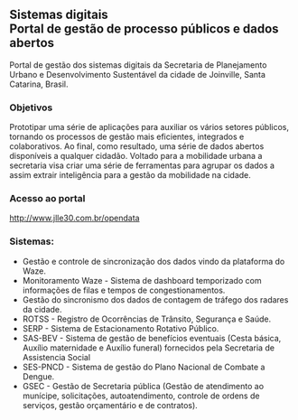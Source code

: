 ## Sistemas digitais<br>Portal de gestão de processo públicos e dados abertos
Portal de gestão dos sistemas digitais da Secretaria de Planejamento Urbano e Desenvolvimento Sustentável da cidade de Joinville, Santa Catarina, Brasil.

### Objetivos
Prototipar uma série de aplicações para auxiliar os vários setores públicos, tornando os processos de gestão mais eficientes, integrados e colaborativos.
Ao final, como resultado, uma série de dados abertos disponíveis a qualquer cidadão. Voltado para a mobilidade urbana a secretaria visa criar uma série de ferramentas para agrupar os dados a assim extrair inteligência para a gestão da mobilidade na cidade.

### Acesso ao portal

http://www.jlle30.com.br/opendata

### Sistemas:

- Gestão e controle de sincronização dos dados vindo da plataforma do Waze.
- Monitoramento Waze - Sistema de dashboard temporizado com informações de filas e tempos de congestionamentos.
- Gestão do sincronismo dos dados de contagem de tráfego dos radares da cidade.
- ROTSS - Registro de Ocorrências de Trânsito, Segurança e Saúde.
- SERP - Sistema de Estacionamento Rotativo Público.
- SAS-BEV - Sistema de gestão de benefícios eventuais (Cesta básica, Auxílio maternidade e Auxílio funeral) fornecidos pela Secretaria de Assistencia Social
- SES-PNCD - Sistema de gestão do Plano Nacional de Combate a Dengue.
- GSEC - Gestão de Secretaria pública (Gestão de atendimento ao munícipe, solicitações, autoatendimento, controle de ordens de serviços, gestão orçamentário e de contratos).
